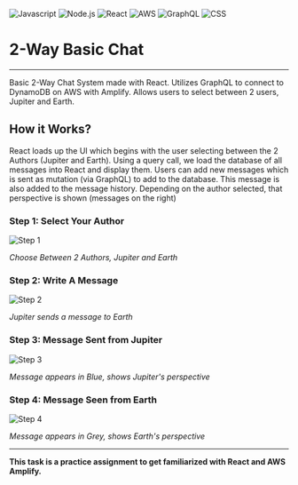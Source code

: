 <img alt = "Javascript" src="https://img.shields.io/badge/JavaScript-F7DF1E?style=for-the-badge&logo=javascript&logoColor=black" /> <img alt = "Node.js" src="https://img.shields.io/badge/Node.js-43853D?style=for-the-badge&logo=node.js&logoColor=white" /> <img alt = "React" src="https://img.shields.io/badge/React-20232A?style=for-the-badge&logo=react&logoColor=61DAFB" /> <img alt = "AWS" src="https://img.shields.io/badge/Amazon_AWS-232F3E?style=for-the-badge&logo=amazon-aws&logoColor=white" /> <img alt = "GraphQL" src="https://img.shields.io/badge/GraphQl-E10098?style=for-the-badge&logo=graphql&logoColor=white" /> <img alt = "CSS" src="https://img.shields.io/badge/CSS-239120?&style=for-the-badge&logo=css3&logoColor=white" />

# 2-Way Basic Chat

---

Basic 2-Way Chat System made with React. Utilizes GraphQL to connect to DynamoDB on AWS with Amplify. Allows users to select between 2 users, Jupiter and Earth.

## How it Works?

React loads up the UI which begins with the user selecting between the 2 Authors (Jupiter and Earth). Using a query call, we load the database of all messages into React and display them. Users can add new messages which is sent as mutation (via GraphQL) to add to the database. This message is also added to the message history. Depending on the author selected, that perspective is shown (messages on the right)

### Step 1: Select Your Author

<image alt = "Step 1" src="./screenshots/step1.jpg"/>

<em>Choose Between 2 Authors, Jupiter and Earth</em>

### Step 2: Write A Message

<image alt = "Step 2" src="./screenshots/step2.jpg"/>

<em>Jupiter sends a message to Earth</em>

### Step 3: Message Sent from Jupiter

<image alt = "Step 3" src="./screenshots/step3.jpg"/>

<em>Message appears in Blue, shows Jupiter's perspective</em>

### Step 4: Message Seen from Earth

<image alt = "Step 4" src="./screenshots/step4.jpg"/>

<em>Message appears in Grey, shows Earth's perspective</em>

---

<strong>This task is a practice assignment to get familiarized with React and AWS Amplify.</strong>
